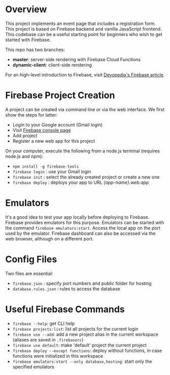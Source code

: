 # Overview

This project implements an event page that includes a registration form. This project is based on Firebase backend and vanilla JavaScript frontend. This codebase can be a useful starting point for beginners who wish to get started with Firebase.

This repo has two branches:
* **master**: server-side rendering with Firebase Cloud Functions
* **dynamic-client**: client-side rendering

For an high-level introduction to Firebase, visit [Devopedia's Firebase article](https://devopedia.org/firebase).


# Firebase Project Creation

A project can be created via command line or via the web interface. We first show the steps for latter:
* Login to your Google account (Gmail login)
* Visit [Firebase console page](https://console.firebase.google.com/)
* Add project
* Register a new web app for this project

On your computer, execute the following from a node.js terminal (requires node.js and npm):
* `npm install -g firebase-tools`
* `firebase login` : use your Gmail login
* `firebase init` : select the already created project or create a new one
* `firebase deploy` : deploys your app to URL _{app-name}.web.app_


# Emulators

It's a good idea to test your app locally before deploying to Firebase. Firebase provides emulators for this purpose. Emulators can be started with the command `firebase emulators:start`. Access the local app on the port used by the emulator. Firebase dashboard can also be accessed via the web browser, although on a different port.


# Config Files

Two files are essential:
* `firebase.json` : specify port numbers and public folder for hosting
* `database.rules.json` : rules to access the database


# Useful Firebase Commands
* `firebase --help`: get CLI help
* `firebase projects:list`: list all projects for the current login
* `firebase use --add`: add a new project alias in the current workspace (aliases are saved in `.firebaserc`)
* `firebase use default`: make 'default' project the current project
* `firebase deploy --except functions`: deploy without functions, in case functions were initialized in this workspace
* `firebase emulators:start --only database,hosting`: start only the specified emulators